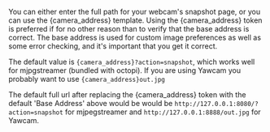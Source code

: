 You can either enter the full path for your webcam's snapshot page, or you can use the {camera_address} template.  Using the {camera_address} token is preferred if for no other reason than to verify that the base address is correct.  The base address is used for custom image preferences as well as some error checking, and it's important that you get it correct.

The default value is ```{camera_address}?action=snapshot```, which works well for mjpgstreamer (bundled with octopi).  If you are using Yawcam you probably want to use ```{camera_address}out.jpg```

The default full url after replacing the {camera_address} token with the default 'Base Address' above would be would be ```http://127.0.0.1:8080/?action=snapshot``` for mjpegstreamer and ```http://127.0.0.1:8888/out.jpg``` for Yawcam.
